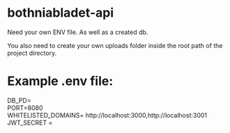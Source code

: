 # bothniabladet-api

Need your own ENV file. As well as a created db.


You also need to create your own uploads folder inside the root path of the project directory.

# Example .env file:  
DB_PD= <Database password>  
PORT=8080  
WHITELISTED_DOMAINS= http://localhost:3000,http://localhost:3001  
JWT_SECRET = <secret string>  

